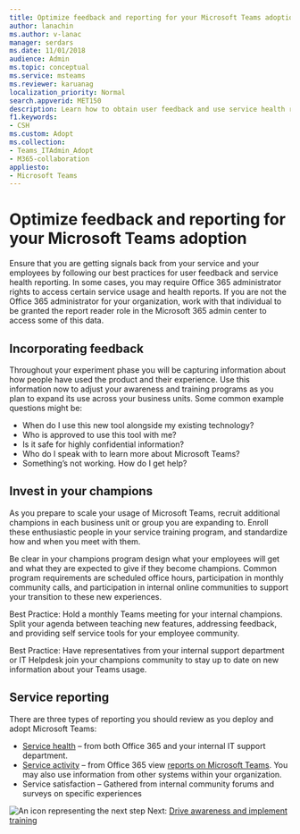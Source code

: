 ```yaml
---
title: Optimize feedback and reporting for your Microsoft Teams adoption
author: lanachin
ms.author: v-lanac
manager: serdars
ms.date: 11/01/2018
audience: Admin
ms.topic: conceptual
ms.service: msteams
ms.reviewer: karuanag
localization_priority: Normal
search.appverid: MET150
description: Learn how to obtain user feedback and use service health reporting in your Teams adoption.
f1.keywords:
- CSH
ms.custom: Adopt
ms.collection: 
- Teams_ITAdmin_Adopt
- M365-collaboration
appliesto: 
- Microsoft Teams
---
```


# Optimize feedback and reporting for your Microsoft Teams adoption

Ensure that you are getting signals back from your service and your employees by following our best practices for user feedback and service health reporting.  In some cases, you may require Office 365 administrator rights to access certain service usage and health reports. If you are not the Office 365 administrator for your organization, work with that individual to be granted the report reader role in the Microsoft 365 admin center to access some of this data. 

## Incorporating feedback 

Throughout your experiment phase you will be capturing information about how people have used the product and their experience. Use this information now to adjust your awareness and training programs as you plan to expand its use across your business units. Some common example questions might be:

- When do I use this new tool alongside my existing technology?
- Who is approved to use this tool with me?
- Is it safe for highly confidential information? 
- Who do I speak with to learn more about Microsoft Teams?
- Something’s not working. How do I get help?

## Invest in your champions

As you prepare to scale your usage of Microsoft Teams, recruit additional champions in each business unit or group you are expanding to. Enroll these enthusiastic people in your service training program, and standardize how and when you meet with them.
 
Be clear in your champions program design what your employees will get and what they are expected to give if they become champions. Common program requirements are scheduled office hours, participation in monthly community calls, and participation in internal online communities to support your transition to these new experiences.  

Best Practice: Hold a monthly Teams meeting for your internal champions. Split your agenda between teaching new features, addressing feedback, and providing self service tools for your employee community.

Best Practice: Have representatives from your internal support department or IT Helpdesk join your champions community to stay up to date on new information about your Teams usage. 

## Service reporting

There are three types of reporting you should review as you deploy and adopt Microsoft Teams:

- [Service health](https://status.office365.com/) – from both Office 365 and your internal IT support department.
- [Service activity](https://docs.microsoft.com/office365/admin/activity-reports/activity-reports?redirectSourcePath=%252fen-us%252farticle%252fActivity-Reports-in-the-Office-365-admin-center-0d6dfb17-8582-4172-a9a9-aed798150263&view=o365-worldwide) – from Office 365 view [reports on Microsoft Teams](https://docs.microsoft.com/office365/admin/activity-reports/microsoft-teams-user-activity?redirectSourcePath=%252farticle%252fOffice-365-Reports-in-the-Admin-Center-Microsoft-Teams-user-activity-07f67fc4-c0a4-4d3f-ad20-f40c7f6db524&view=o365-worldwide). You may also use information from other systems within your organization.
- Service satisfaction – Gathered from internal community forums and surveys on specific experiences

![An icon representing the next step](media/teams-adoption-next-icon.png) Next: [Drive awareness and implement training](teams-adoption-drive-awareness.md)
